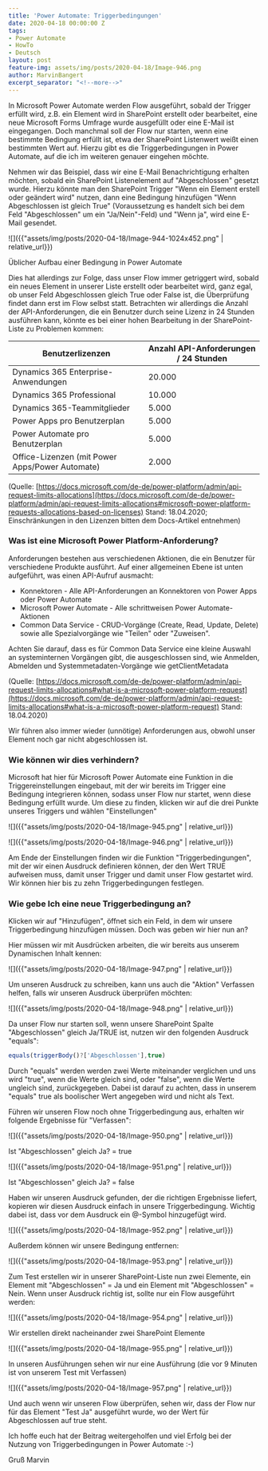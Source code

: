 ```yaml
---
title: 'Power Automate: Triggerbedingungen'
date: 2020-04-18 00:00:00 Z
tags:
- Power Automate
- HowTo
- Deutsch
layout: post
feature-img: assets/img/posts/2020-04-18/Image-946.png
author: MarvinBangert
excerpt_separator: "<!--more-->"
---
```


In Microsoft Power Automate werden Flow ausgeführt, sobald der Trigger erfüllt wird, z.B. ein Element wird in SharePoint erstellt oder bearbeitet, eine neue Microsoft Forms Umfrage wurde ausgefüllt oder eine E-Mail ist eingegangen. Doch manchmal soll der Flow nur starten, wenn eine bestimmte Bedingung erfüllt ist, etwa der SharePoint Listenwert weißt einen bestimmten Wert auf. Hierzu gibt es die Triggerbedingungen in Power Automate, auf die ich im weiteren genauer eingehen möchte.

<!--more-->

Nehmen wir das Beispiel, dass wir eine E-Mail Benachrichtigung erhalten möchten, sobald ein SharePoint Listenelement auf "Abgeschlossen" gesetzt wurde. Hierzu könnte man den SharePoint Trigger "Wenn ein Element erstell oder geändert wird" nutzen, dann eine Bedingung hinzufügen "Wenn Abgeschlossen ist gleich True" (Voraussetzung es handelt sich bei dem Feld "Abgeschlossen" um ein "Ja/Nein"-Feld) und "Wenn ja", wird eine E-Mail gesendet.

![]({{"assets/img/posts/2020-04-18/Image-944-1024x452.png" | relative_url}})

Üblicher Aufbau einer Bedingung in Power Automate

Dies hat allerdings zur Folge, dass unser Flow immer getriggert wird, sobald ein neues Element in unserer Liste erstellt oder bearbeitet wird, ganz egal, ob unser Feld Abgeschlossen gleich True oder False ist, die Überprüfung findet dann erst im Flow selbst statt. Betrachten wir allerdings die Anzahl der API-Anforderungen, die ein Benutzer durch seine Lizenz in 24 Stunden ausführen kann, könnte es bei einer hohen Bearbeitung in der SharePoint-Liste zu Problemen kommen:

| Benutzerlizenzen                                | Anzahl API-Anforderungen / 24 Stunden |
|-------------------------------------------------|---------------------------------------|
| Dynamics 365 Enterprise-Anwendungen             | 20.000                                |
| Dynamics 365 Professional                       | 10.000                                |
| Dynamics 365-Teammitglieder                     | 5.000                                 |
| Power Apps pro Benutzerplan                     | 5.000                                 |
| Power Automate pro Benutzerplan                 | 5.000                                 |
| Office-Lizenzen (mit Power Apps/Power Automate) | 2.000                                 |

(Quelle: [https://docs.microsoft.com/de-de/power-platform/admin/api-request-limits-allocations](https://docs.microsoft.com/de-de/power-platform/admin/api-request-limits-allocations#microsoft-power-platform-requests-allocations-based-on-licenses) Stand: 18.04.2020; Einschränkungen in den Lizenzen bitten dem Docs-Artikel entnehmen)

### Was ist eine Microsoft Power Platform-Anforderung?

Anforderungen bestehen aus verschiedenen Aktionen, die ein Benutzer für verschiedene Produkte ausführt. Auf einer allgemeinen Ebene ist unten aufgeführt, was einen API-Aufruf ausmacht:

- Konnektoren - Alle API-Anforderungen an Konnektoren von Power Apps oder Power Automate
- Microsoft Power Automate - Alle schrittweisen Power Automate-Aktionen
- Common Data Service - CRUD-Vorgänge (Create, Read, Update, Delete) sowie alle Spezialvorgänge wie "Teilen" oder "Zuweisen".

Achten Sie darauf, dass es für Common Data Service eine kleine Auswahl an systeminternen Vorgängen gibt, die ausgeschlossen sind, wie Anmelden, Abmelden und Systemmetadaten-Vorgänge wie getClientMetadata

(Quelle: [https://docs.microsoft.com/de-de/power-platform/admin/api-request-limits-allocations#what-is-a-microsoft-power-platform-request](https://docs.microsoft.com/de-de/power-platform/admin/api-request-limits-allocations#what-is-a-microsoft-power-platform-request) Stand: 18.04.2020)

Wir führen also immer wieder (unnötige) Anforderungen aus, obwohl unser Element noch gar nicht abgeschlossen ist.

### Wie können wir dies verhindern?

Microsoft hat hier für Microsoft Power Automate eine Funktion in die Triggereinstellungen eingebaut, mit der wir bereits im Trigger eine Bedingung integrieren können, sodass unser Flow nur startet, wenn diese Bedingung erfüllt wurde. Um diese zu finden, klicken wir auf die drei Punkte unseres Triggers und wählen "Einstellungen"

![]({{"assets/img/posts/2020-04-18/Image-945.png" | relative_url}})


![]({{"assets/img/posts/2020-04-18/Image-946.png" | relative_url}})


Am Ende der Einstellungen finden wir die Funktion "Triggerbedingungen", mit der wir einen Ausdruck definieren können, der den Wert TRUE aufweisen muss, damit unser Trigger und damit unser Flow gestartet wird. Wir können hier bis zu zehn Triggerbedingungen festlegen.

### Wie gebe Ich eine neue Triggerbedingung an?

Klicken wir auf "Hinzufügen", öffnet sich ein Feld, in dem wir unsere Triggerbedingung hinzufügen müssen. Doch was geben wir hier nun an?

Hier müssen wir mit Ausdrücken arbeiten, die wir bereits aus unserem Dynamischen Inhalt kennen:

![]({{"assets/img/posts/2020-04-18/Image-947.png" | relative_url}})


Um unseren Ausdruck zu schreiben, kann uns auch die "Aktion" Verfassen helfen, falls wir unseren Ausdruck überprüfen möchten:

![]({{"assets/img/posts/2020-04-18/Image-948.png" | relative_url}})


Da unser Flow nur starten soll, wenn unsere SharePoint Spalte "Abgeschlossen" gleich Ja/TRUE ist, nutzen wir den folgenden Ausdruck "equals":

```JavaScript
equals(triggerBody()?['Abgeschlossen'],true)
```

Durch "equals" werden werden zwei Werte miteinander verglichen und uns wird "true", wenn die Werte gleich sind, oder "false", wenn die Werte ungleich sind, zurückgegeben. Dabei ist darauf zu achten, dass in unserem "equals" true als boolischer Wert angegeben wird und nicht als Text.

Führen wir unseren Flow noch ohne Triggerbedingung aus, erhalten wir folgende Ergebnisse für "Verfassen":

![]({{"assets/img/posts/2020-04-18/Image-950.png" | relative_url}})


Ist "Abgeschlossen" gleich Ja? = true

![]({{"assets/img/posts/2020-04-18/Image-951.png" | relative_url}})


Ist "Abgeschlossen" gleich Ja? = false

Haben wir unseren Ausdruck gefunden, der die richtigen Ergebnisse liefert, kopieren wir diesen Ausdruck einfach in unsere Triggerbedingung. Wichtig dabei ist, dass vor dem Ausdruck ein @-Symbol hinzugefügt wird.

![]({{"assets/img/posts/2020-04-18/Image-952.png" | relative_url}})


Außerdem können wir unsere Bedingung entfernen:

![]({{"assets/img/posts/2020-04-18/Image-953.png" | relative_url}})


Zum Test erstellen wir in unserer SharePoint-Liste nun zwei Elemente, ein Element mit "Abgeschlossen" = Ja und ein Element mit "Abgeschlossen" = Nein. Wenn unser Ausdruck richtig ist, sollte nur ein Flow ausgeführt werden:

![]({{"assets/img/posts/2020-04-18/Image-954.png" | relative_url}})


Wir erstellen direkt nacheinander zwei SharePoint Elemente

![]({{"assets/img/posts/2020-04-18/Image-955.png" | relative_url}})


In unseren Ausführungen sehen wir nur eine Ausführung (die vor 9 Minuten ist von unserem Test mit Verfassen)

![]({{"assets/img/posts/2020-04-18/Image-957.png" | relative_url}})

Und auch wenn wir unseren Flow überprüfen, sehen wir, dass der Flow nur für das Element "Test Ja" ausgeführt wurde, wo der Wert für Abgeschlossen auf true steht.

Ich hoffe euch hat der Beitrag weitergeholfen und viel Erfolg bei der Nutzung von Triggerbedingungen in Power Automate :-)

Gruß Marvin
